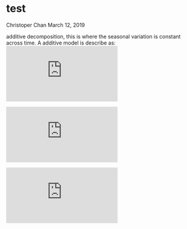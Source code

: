 test
================
Christoper Chan
March 12, 2019

additive decomposition, this is where the seasonal variation is constant across time. A additive model is describe as: ![Time series = Seasonal + Trend + Random](https://latex.codecogs.com/png.latex?Time%20series%20%3D%20Seasonal%20%2B%20Trend%20%2B%20Random "Time series = Seasonal + Trend + Random")

![\\text{4(measurements per hour) \* 24(hours in a day) = 96(measurements per day)}\\\\
\\text{96(measurements per day) \* 365.25(days per year) = 35064(measurements per year)}](https://latex.codecogs.com/png.latex?%5Ctext%7B4%28measurements%20per%20hour%29%20%2A%2024%28hours%20in%20a%20day%29%20%3D%2096%28measurements%20per%20day%29%7D%5C%5C%0A%5Ctext%7B96%28measurements%20per%20day%29%20%2A%20365.25%28days%20per%20year%29%20%3D%2035064%28measurements%20per%20year%29%7D "\text{4(measurements per hour) * 24(hours in a day) = 96(measurements per day)}\\
\text{96(measurements per day) * 365.25(days per year) = 35064(measurements per year)}")

![Y\_{t} = c + \\phi\_{1}y\_{dt-1} + \\phi\_{p}y\_{dt-p} + ... + \\theta\_{1}\\epsilon\_{t-1} + \\theta\_{q}\\epsilon\_{t-q} + \\epsilon\_{t}](https://latex.codecogs.com/png.latex?Y_%7Bt%7D%20%3D%20c%20%2B%20%5Cphi_%7B1%7Dy_%7Bdt-1%7D%20%2B%20%5Cphi_%7Bp%7Dy_%7Bdt-p%7D%20%2B%20...%20%2B%20%5Ctheta_%7B1%7D%5Cepsilon_%7Bt-1%7D%20%2B%20%5Ctheta_%7Bq%7D%5Cepsilon_%7Bt-q%7D%20%2B%20%5Cepsilon_%7Bt%7D "Y_{t} = c + \phi_{1}y_{dt-1} + \phi_{p}y_{dt-p} + ... + \theta_{1}\epsilon_{t-1} + \theta_{q}\epsilon_{t-q} + \epsilon_{t}")
